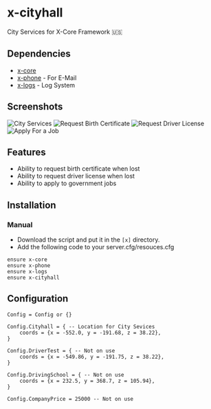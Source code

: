 # x-cityhall
City Services for X-Core Framework :us:

## Dependencies
- [x-core](https://github.com/xcore-framework/x-core)
- [x-phone](https://github.com/xcore-framework/x-phone) - For E-Mail
- [x-logs](https://github.com/xcore-framework/x-logs) - Log System

## Screenshots
![City Services](https://imgur.com/czVg0Ze.png)
![Request Birth Certificate](https://imgur.com/l6KSzPf.png)
![Request Driver License](https://imgur.com/pP24GEw.png)
![Apply For a Job](https://imgur.com/dXKKsn0.png)

## Features
- Ability to request birth certificate when lost
- Ability to request driver license when lost
- Ability to apply to government jobs

## Installation
### Manual
- Download the script and put it in the `[x]` directory.
- Add the following code to your server.cfg/resouces.cfg
```
ensure x-core
ensure x-phone
ensure x-logs
ensure x-cityhall
```

## Configuration
```
Config = Config or {}

Config.Cityhall = { -- Location for City Sevices
    coords = {x = -552.0, y = -191.68, z = 38.22},
}

Config.DriverTest = { -- Not on use
    coords = {x = -549.86, y = -191.75, z = 38.22},
}

Config.DrivingSchool = { -- Not on use
    coords = {x = 232.5, y = 368.7, z = 105.94},
}

Config.CompanyPrice = 25000 -- Not on use
```

